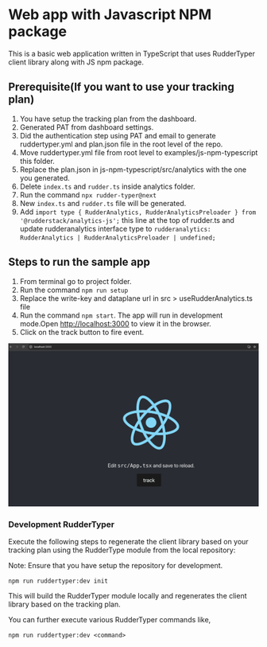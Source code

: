 # Web app with Javascript NPM package

This is a basic web application written in TypeScript that uses RudderTyper client library along with JS npm package.

## Prerequisite(If you want to use your tracking plan)

1. You have setup the tracking plan from the dashboard.
2. Generated PAT from dashboard settings.
3. Did the authentication step using PAT and email to generate ruddertyper.yml and plan.json file in the root level of the repo.
4. Move ruddertyper.yml file from root level to examples/js-npm-typescript this folder.
5. Replace the plan.json in js-npm-typescript/src/analytics with the one you generated.
6. Delete `index.ts` and `rudder.ts` inside analytics folder.
7. Run the command `npx rudder-typer@next`
8. New `index.ts` and `rudder.ts` file will be generated.
9. Add `import type { RudderAnalytics, RudderAnalyticsPreloader } from '@rudderstack/analytics-js';` this line at the top of rudder.ts and update rudderanalytics interface type to `rudderanalytics: RudderAnalytics | RudderAnalyticsPreloader | undefined;`

## Steps to run the sample app

1. From terminal go to project folder.
2. Run the command `npm run setup`
3. Replace the write-key and dataplane url in src > useRudderAnalytics.ts file
4. Run the command `npm start`. The app will run in development mode.Open [http://localhost:3000](http://localhost:3000) to view it in the browser.
5. Click on the track button to fire event.

![Alt text](app.png?raw=true 'Sample Site')

### Development RudderTyper

Execute the following steps to regenerate the client library based on your tracking plan using the RudderType module from the local repository:

Note: Ensure that you have setup the repository for development.

```
npm run ruddertyper:dev init
```

This will build the RudderTyper module locally and regenerates the client library based on the tracking plan.

You can further execute various RudderTyper commands like,

```
npm run ruddertyper:dev <command>
```
